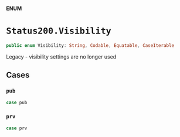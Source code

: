 **ENUM**

# `Status200.Visibility`

```swift
public enum Visibility: String, Codable, Equatable, CaseIterable
```

Legacy - visibility settings are no longer used

## Cases
### `pub`

```swift
case pub
```

### `prv`

```swift
case prv
```
